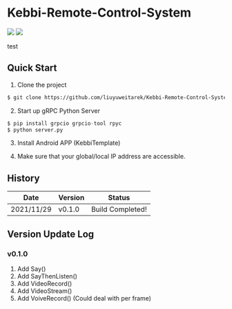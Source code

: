 # Kebbi-Remote-Control-System


![](https://img.shields.io/badge/Author-Yuwei%20Liu%20Tarek-blue)
![](https://img.shields.io/badge/version-v0.1.0-brightgreen)

test

## Quick Start

1. Clone the project
  ```sh
  $ git clone https://github.com/liuyuweitarek/Kebbi-Remote-Control-System.git
  ```
2. Start up gRPC Python Server
  ```python
  $ pip install grpcio grpcio-tool rpyc
  $ python server.py
  ```
3. Install Android APP (KebbiTemplate)

4. Make sure that your global/local IP address are accessible.

## History
|Date          |Version          |Status        | 
|--------------|-----------------|--------------|
|2021/11/29    |v0.1.0           |Build Completed!|

## Version Update Log
### v0.1.0
1. Add Say()
2. Add SayThenListen()
3. Add VideoRecord()
4. Add VideoStream()
5. Add VoiveRecord() (Could deal with per frame) 
